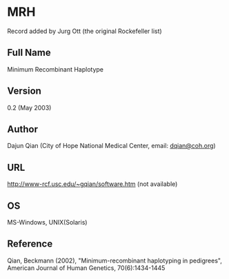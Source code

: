 # MRH
Record added by Jurg Ott (the original Rockefeller list)

## Full Name
Minimum Recombinant Haplotype

## Version
0.2 (May 2003)

## Author
Dajun Qian (City of Hope National Medical Center, email: dqian@coh.org)

## URL
http://www-rcf.usc.edu/~gqian/software.htm (not available)

## OS
MS-Windows, UNIX(Solaris)

## Reference
Qian, Beckmann (2002), "Minimum-recombinant haplotyping in pedigrees", American Journal of Human Genetics, 70(6):1434-1445